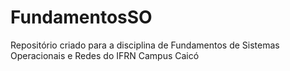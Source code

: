 # FundamentosSO
Repositório criado para a disciplina de Fundamentos de Sistemas Operacionais e Redes do IFRN Campus Caicó

